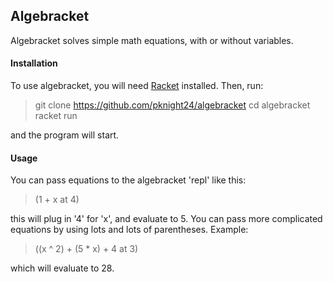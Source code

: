 <h2>Algebracket</h2>

Algebracket solves simple math equations, with or without variables.

<h4>Installation</h4>

<p>To use algebracket, you will need <a href="http://racket-lang.org/">Racket</a> installed.
Then, run:</p>

>git clone https://github.com/pknight24/algebracket
>cd algebracket
>racket run

<p>and the program will start.</p>

<h4>Usage</h4>

<p>You can pass equations to the algebracket 'repl' like this:</p>

>(1 + x at 4)

<p>this will plug in '4' for 'x', and evaluate to 5.
You can pass more complicated equations by using lots and lots of parentheses. Example: </p>

>((x ^ 2) + (5 * x) + 4 at 3)

<p>which will evaluate to 28.</p>

